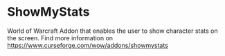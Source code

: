 # ShowMyStats
World of Warcraft Addon that enables the user to show character stats on the screen. Find more information on https://www.curseforge.com/wow/addons/showmystats

